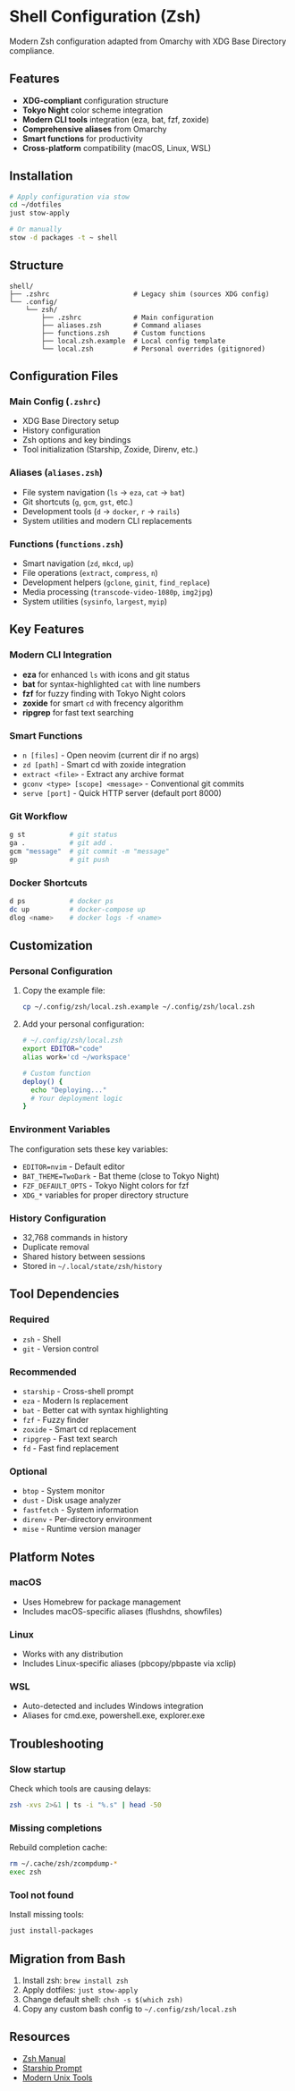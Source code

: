 # Shell Configuration (Zsh)

Modern Zsh configuration adapted from Omarchy with XDG Base Directory compliance.

## Features

- **XDG-compliant** configuration structure
- **Tokyo Night** color scheme integration
- **Modern CLI tools** integration (eza, bat, fzf, zoxide)
- **Comprehensive aliases** from Omarchy
- **Smart functions** for productivity
- **Cross-platform** compatibility (macOS, Linux, WSL)

## Installation

```bash
# Apply configuration via stow
cd ~/dotfiles
just stow-apply

# Or manually
stow -d packages -t ~ shell
```

## Structure

```
shell/
├── .zshrc                     # Legacy shim (sources XDG config)
└── .config/
    └── zsh/
        ├── .zshrc             # Main configuration
        ├── aliases.zsh        # Command aliases
        ├── functions.zsh      # Custom functions
        ├── local.zsh.example  # Local config template
        └── local.zsh          # Personal overrides (gitignored)
```

## Configuration Files

### Main Config (`.zshrc`)
- XDG Base Directory setup
- History configuration
- Zsh options and key bindings
- Tool initialization (Starship, Zoxide, Direnv, etc.)

### Aliases (`aliases.zsh`)
- File system navigation (`ls` → `eza`, `cat` → `bat`)
- Git shortcuts (`g`, `gcm`, `gst`, etc.)
- Development tools (`d` → `docker`, `r` → `rails`)
- System utilities and modern CLI replacements

### Functions (`functions.zsh`)
- Smart navigation (`zd`, `mkcd`, `up`)
- File operations (`extract`, `compress`, `n`)
- Development helpers (`gclone`, `ginit`, `find_replace`)
- Media processing (`transcode-video-1080p`, `img2jpg`)
- System utilities (`sysinfo`, `largest`, `myip`)

## Key Features

### Modern CLI Integration
- **eza** for enhanced `ls` with icons and git status
- **bat** for syntax-highlighted `cat` with line numbers
- **fzf** for fuzzy finding with Tokyo Night colors
- **zoxide** for smart `cd` with frecency algorithm
- **ripgrep** for fast text searching

### Smart Functions
- `n [files]` - Open neovim (current dir if no args)
- `zd [path]` - Smart cd with zoxide integration
- `extract <file>` - Extract any archive format
- `gconv <type> [scope] <message>` - Conventional git commits
- `serve [port]` - Quick HTTP server (default port 8000)

### Git Workflow
```bash
g st           # git status
ga .           # git add .
gcm "message"  # git commit -m "message"
gp             # git push
```

### Docker Shortcuts
```bash
d ps           # docker ps
dc up          # docker-compose up
dlog <name>    # docker logs -f <name>
```

## Customization

### Personal Configuration
1. Copy the example file:
   ```bash
   cp ~/.config/zsh/local.zsh.example ~/.config/zsh/local.zsh
   ```

2. Add your personal configuration:
   ```bash
   # ~/.config/zsh/local.zsh
   export EDITOR="code"
   alias work='cd ~/workspace'
   
   # Custom function
   deploy() {
     echo "Deploying..."
     # Your deployment logic
   }
   ```

### Environment Variables
The configuration sets these key variables:
- `EDITOR=nvim` - Default editor
- `BAT_THEME=TwoDark` - Bat theme (close to Tokyo Night)
- `FZF_DEFAULT_OPTS` - Tokyo Night colors for fzf
- `XDG_*` variables for proper directory structure

### History Configuration
- 32,768 commands in history
- Duplicate removal
- Shared history between sessions
- Stored in `~/.local/state/zsh/history`

## Tool Dependencies

### Required
- `zsh` - Shell
- `git` - Version control

### Recommended
- `starship` - Cross-shell prompt
- `eza` - Modern ls replacement
- `bat` - Better cat with syntax highlighting
- `fzf` - Fuzzy finder
- `zoxide` - Smart cd replacement
- `ripgrep` - Fast text search
- `fd` - Fast find replacement

### Optional
- `btop` - System monitor
- `dust` - Disk usage analyzer
- `fastfetch` - System information
- `direnv` - Per-directory environment
- `mise` - Runtime version manager

## Platform Notes

### macOS
- Uses Homebrew for package management
- Includes macOS-specific aliases (flushdns, showfiles)

### Linux
- Works with any distribution
- Includes Linux-specific aliases (pbcopy/pbpaste via xclip)

### WSL
- Auto-detected and includes Windows integration
- Aliases for cmd.exe, powershell.exe, explorer.exe

## Troubleshooting

### Slow startup
Check which tools are causing delays:
```bash
zsh -xvs 2>&1 | ts -i "%.s" | head -50
```

### Missing completions
Rebuild completion cache:
```bash
rm ~/.cache/zsh/zcompdump-*
exec zsh
```

### Tool not found
Install missing tools:
```bash
just install-packages
```

## Migration from Bash

1. Install zsh: `brew install zsh`
2. Apply dotfiles: `just stow-apply`
3. Change default shell: `chsh -s $(which zsh)`
4. Copy any custom bash config to `~/.config/zsh/local.zsh`

## Resources

- [Zsh Manual](http://zsh.sourceforge.net/Doc/)
- [Starship Prompt](https://starship.rs/)
- [Modern Unix Tools](https://github.com/ibraheemdev/modern-unix)